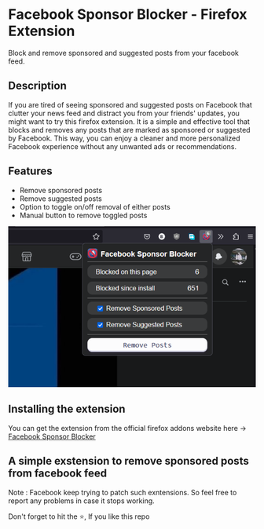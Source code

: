 # Facebook Sponsor Blocker - Firefox Extension

Block and remove sponsored and suggested posts from your facebook feed.

## Description

If you are tired of seeing sponsored and suggested posts on Facebook that clutter your news feed and distract you from your friends' updates, you might want to try this firefox extension. It is a simple and effective tool that blocks and removes any posts that are marked as sponsored or suggested by Facebook. This way, you can enjoy a cleaner and more personalized Facebook experience without any unwanted ads or recommendations.

## Features

- Remove sponsored posts
- Remove suggested posts
- Option to toggle on/off removal of either posts
- Manual button to remove toggled posts

![Extension preview image](screenshots/extension-sc.png)

## Installing the extension

You can get the extension from the official firefox addons website here -> [Facebook Sponsor Blocker](https://addons.mozilla.org/en-US/firefox/addon/fb-sponsor-blocker/)

## A simple exstension to remove sponsored posts from facebook feed

Note : Facebook keep trying to patch such exntensions. So feel free to report any problems in case it stops working.

Don't forget to hit the :star:, If you like this repo
